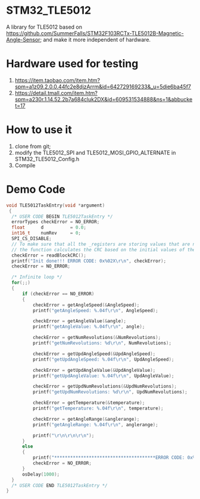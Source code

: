 # STM32_TLE5012

A library for TLE5012 based on https://github.com/SummerFalls/STM32F103RCTx-TLE5012B-Magnetic-Angle-Sensor;
and make it more independent of hardware.

# Hardware used for testing

1. https://item.taobao.com/item.htm?spm=a1z09.2.0.0.44fc2e8djzArrm&id=642729169233&_u=5die6ba45f7
2. https://detail.tmall.com/item.htm?spm=a230r.1.14.52.2b7a684cluk2DX&id=609531534888&ns=1&abbucket=17

# How to use it

1. clone from git;
2. modify the TLE5012_SPI and TLE5012_MOSI_GPIO_ALTERNATE in STM32_TLE5012_Config.h
3. Compile

# Demo Code

```cpp
void TLE5012TaskEntry(void *argument) 
 {
  /* USER CODE BEGIN TLE5012TaskEntry */
  errorTypes checkError = NO_ERROR;
  float      d          = 0.0;
  int16_t    numRev     = 0;
  SPI_CS_DISABLE;
  // To make sure that all the _registers are storing values that are not corrupted,
  // the function calculates the CRC based on the initial values of the _registers and stores the values for future use
  checkError = readBlockCRC();
  printf("Init done!!! ERROR CODE: 0x%02X\r\n", checkError);
  checkError = NO_ERROR;

  /* Infinite loop */
  for(;;)
  {
      if (checkError == NO_ERROR)
      {
          checkError = getAngleSpeed(&AngleSpeed);
          printf("getAngleSpeed: %.04f\r\n", AngleSpeed);

          checkError = getAngleValue(&angle);
          printf("getAngleValue: %.04f\r\n", angle);

          checkError = getNumRevolutions(&NumRevolutions);
          printf("getNumRevolutions: %d\r\n", NumRevolutions);

          checkError = getUpdAngleSpeed(&UpdAngleSpeed);
          printf("getUpdAngleSpeed: %.04f\r\n", UpdAngleSpeed);

          checkError = getUpdAngleValue(&UpdAngleValue);
          printf("getUpdAngleValue: %.04f\r\n", UpdAngleValue);

          checkError = getUpdNumRevolutions(&UpdNumRevolutions);
          printf("getUpdNumRevolutions: %d\r\n", UpdNumRevolutions);

          checkError = getTemperature(&temperature);
          printf("getTemperature: %.04f\r\n", temperature);

          checkError = getAngleRange(&anglerange);
          printf("getAngleRange: %.04f\r\n", anglerange);

          printf("\r\n\r\n\r\n");
      }
      else
      {
          printf("**************************************ERROR CODE: 0x%02X\r\n", checkError);
          checkError = NO_ERROR;
      }
      osDelay(1000);
  }
  /* USER CODE END TLE5012TaskEntry */
}
```
